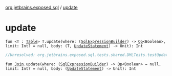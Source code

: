 [org.jetbrains.exposed.sql](index.md) / [update](.)

# update

`fun <T : `[`Table`](-table/index.md)`> T.update(where: (`[`SqlExpressionBuilder`](-sql-expression-builder/index.md)`) -> `[`Op`](-op/index.md)`<Boolean>, limit: Int? = null, body: (T, `[`UpdateStatement`](../org.jetbrains.exposed.sql.statements/-update-statement/index.md)`) -> Unit): Int`

``` kotlin
//Unresolved: org.jetbrains.exposed.sql.tests.shared.DMLTests.testUpdate01
```

`fun `[`Join`](-join/index.md)`.update(where: (`[`SqlExpressionBuilder`](-sql-expression-builder/index.md)`) -> `[`Op`](-op/index.md)`<Boolean> = null, limit: Int? = null, body: (`[`UpdateStatement`](../org.jetbrains.exposed.sql.statements/-update-statement/index.md)`) -> Unit): Int`